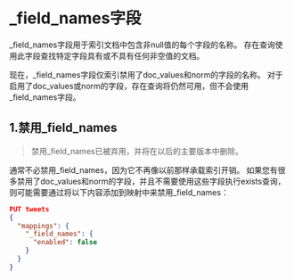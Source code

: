 # _field_names字段

_field_names字段用于索引文档中包含非null值的每个字段的名称。 存在查询使用此字段查找特定字段具有或不具有任何非空值的文档。

现在，_field_names字段仅索引禁用了doc_values和norm的字段的名称。 对于启用了doc_values或norm的字段，存在查询将仍然可用，但不会使用_field_names字段。



## 1.禁用_field_names
>  禁用_field_names已被弃用，并将在以后的主要版本中删除。



通常不必禁用\_field_names，因为它不再像以前那样承载索引开销。 如果您有很多禁用了doc_values和norm的字段，并且不需要使用这些字段执行exists查询，则可能需要通过将以下内容添加到映射中来禁用_field_names：

```json
PUT tweets
{
  "mappings": {
    "_field_names": {
      "enabled": false
    }
  }
}
```

